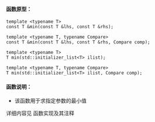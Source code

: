 
#### 函数原型：
```
template <typename T>
const T &min(const T &lhs, const T &rhs);

template <typename T, typename Compare>
const T &min(const T &lhs, const T &rhs, Compare comp);

template <typename T>
T min(std::initializer_list<T> ilist);

template <typename T, typename Compare>
T min(std::initializer_list<T> ilist, Compare comp);
```

#### 函数说明：
* 该函数用于求指定参数的最小值

详细内容见 函数实现及其注释

